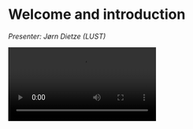 # Welcome and introduction

*Presenter: Jørn Dietze (LUST)*

<video src="https://462000265.lumidata.eu/1day-20240208/recordings/00_Introduction.mp4" controls="controls">
</video>
